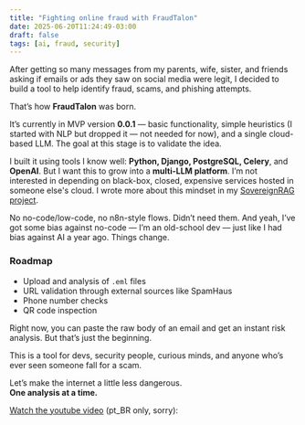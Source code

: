 ```yaml
---
title: "Fighting online fraud with FraudTalon"
date: 2025-06-20T11:24:49-03:00
draft: false
tags: [ai, fraud, security]
---
```


After getting so many messages from my parents, wife, sister, and friends asking if emails or ads they saw on social media were legit, I decided to build a tool to help identify fraud, scams, and phishing attempts.

That’s how **FraudTalon** was born.

It’s currently in MVP version **0.0.1** — basic functionality, simple heuristics (I started with NLP but dropped it — not needed for now), and a single cloud-based LLM. The goal at this stage is to validate the idea.

I built it using tools I know well: **Python, Django, PostgreSQL, Celery**, and **OpenAI**. But I want this to grow into a **multi-LLM platform**. I’m not interested in depending on black-box, closed, expensive services hosted in someone else's cloud. I wrote more about this mindset in my [SovereignRAG project](https://adlermedrado.com.br/posts/sovereign-rag/).

No no-code/low-code, no n8n-style flows. Didn’t need them. And yeah, I’ve got some bias against no-code — I’m an old-school dev — just like I had bias against AI a year ago. Things change.

### Roadmap
- Upload and analysis of `.eml` files  
- URL validation through external sources like SpamHaus  
- Phone number checks  
- QR code inspection  

Right now, you can paste the raw body of an email and get an instant risk analysis. But that’s just the beginning.

This is a tool for devs, security people, curious minds, and anyone who’s ever seen someone fall for a scam.

Let’s make the internet a little less dangerous.  
**One analysis at a time.**

[Watch the youtube video](https://youtu.be/U_8blKG9iCU) (pt_BR only, sorry):

